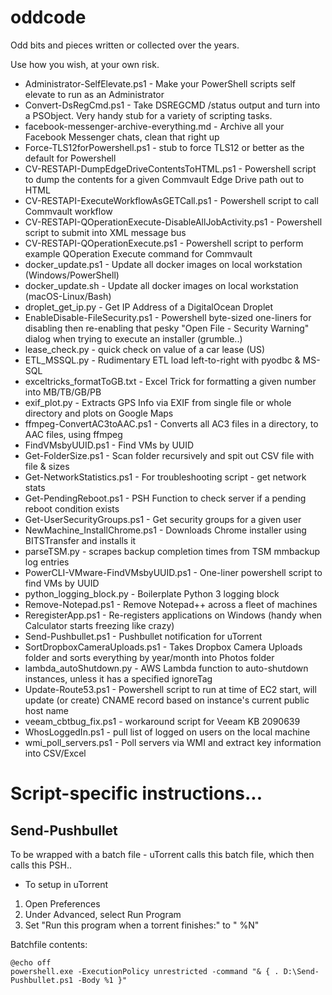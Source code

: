 # oddcode
Odd bits and pieces written or collected over the years.

Use how you wish, at your own risk.

* Administrator-SelfElevate.ps1 - Make your PowerShell scripts self elevate to run as an Administrator
* Convert-DsRegCmd.ps1 - Take DSREGCMD /status output and turn into a PSObject.  Very handy stub for a variety of scripting tasks.
* facebook-messenger-archive-everything.md - Archive all your Facebook Messenger chats, clean that right up
* Force-TLS12forPowershell.ps1 - stub to force TLS12 or better as the default for Powershell
* CV-RESTAPI-DumpEdgeDriveContentsToHTML.ps1 - Powershell script to dump the contents for a given Commvault Edge Drive path out to HTML
* CV-RESTAPI-ExecuteWorkflowAsGETCall.ps1 - Powershell script to call Commvault workflow
* CV-RESTAPI-QOperationExecute-DisableAllJobActivity.ps1 - Powershell script to submit into XML message bus
* CV-RESTAPI-QOperationExecute.ps1 - Powershell script to perform example QOperation Execute command for Commvault
* docker_update.ps1 - Update all docker images on local workstation (Windows/PowerShell)
* docker_update.sh - Update all docker images on local workstation (macOS-Linux/Bash)
* droplet_get_ip.py - Get IP Address of a DigitalOcean Droplet
* EnableDisable-FileSecurity.ps1 - Powershell byte-sized one-liners for disabling then re-enabling that pesky "Open File - Security Warning" dialog when trying to execute an installer (grumble..)
* lease_check.py - quick check on value of a car lease (US)
* ETL_MSSQL.py - Rudimentary ETL load left-to-right with pyodbc & MS-SQL
* exceltricks_formatToGB.txt - Excel Trick for formatting a given number into MB/TB/GB/PB
* exif_plot.py - Extracts GPS Info via EXIF from single file or whole directory and plots on Google Maps
* ffmpeg-ConvertAC3toAAC.ps1 - Converts all AC3 files in a directory, to AAC files, using ffmpeg
* FindVMsbyUUID.ps1 - Find VMs by UUID
* Get-FolderSize.ps1 - Scan folder recursively and spit out CSV file with file & sizes
* Get-NetworkStatistics.ps1 - For troubleshooting script - get network stats
* Get-PendingReboot.ps1 - PSH Function to check server if a pending reboot condition exists
* Get-UserSecurityGroups.ps1 - Get security groups for a given user
* NewMachine_InstallChrome.ps1 - Downloads Chrome installer using BITSTransfer and installs it
* parseTSM.py - scrapes backup completion times from TSM mmbackup log entries
* PowerCLI-VMware-FindVMsbyUUID.ps1 - One-liner powershell script to find VMs by UUID
* python_logging_block.py - Boilerplate Python 3 logging block
* Remove-Notepad.ps1 - Remove Notepad++ across a fleet of machines
* ReregisterApp.ps1 - Re-registers applications on Windows (handy when Calculator starts freezing like crazy)
* Send-Pushbullet.ps1 - Pushbullet notification for uTorrent
* SortDropboxCameraUploads.ps1 - Takes Dropbox Camera Uploads folder and sorts everything by year/month into Photos folder
* lambda_autoShutdown.py - AWS Lambda function to auto-shutdown instances, unless it has a specified ignoreTag
* Update-Route53.ps1 - Powershell script to run at time of EC2 start, will update (or create) CNAME record based on instance's current public host name
* veeam_cbtbug_fix.ps1 - workaround script for Veeam KB 2090639
* WhosLoggedIn.ps1 - pull list of logged on users on the local machine
* wmi_poll_servers.ps1 - Poll servers via WMI and extract key information into CSV/Excel

# Script-specific instructions...

## Send-Pushbullet

To be wrapped with a batch file - uTorrent calls this batch file, which then calls this PSH..
* To setup in uTorrent
1. Open Preferences
2. Under Advanced, select Run Program
3. Set "Run this program when a torrent finishes:" to "<path to batch file> %N"

Batchfile contents:
```
@echo off
powershell.exe -ExecutionPolicy unrestricted -command "& { . D:\Send-Pushbullet.ps1 -Body %1 }"
```
